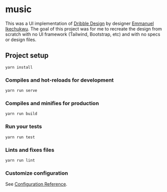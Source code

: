 # music
This was a UI implementation of [Dribble Design](https://dribbble.com/shots/11019630-Music-Player-Web-Application/attachments/2613913?mode=media) by designer [Emmanuel Ikechukwu](https://dribbble.com/ema_ike). The goal of this project was for me to recreate the design from scratch with no UI framework (Tailwind, Bootstrap, etc) and with no specs or design files.

## Project setup
```
yarn install
```

### Compiles and hot-reloads for development
```
yarn run serve
```

### Compiles and minifies for production
```
yarn run build
```

### Run your tests
```
yarn run test
```

### Lints and fixes files
```
yarn run lint
```

### Customize configuration
See [Configuration Reference](https://cli.vuejs.org/config/).
